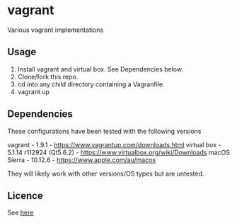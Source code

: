 # vagrant
Various vagrant implementations

## Usage
1. Install vagrant and virtual box.  See Dependencies below.
2. Clone/fork this repo.
3. cd into any child directory containing a Vagranfile.
4. vagrant up

## Dependencies
These configurations have been tested with the following versions

vagrant - 1.9.1 - https://www.vagrantup.com/downloads.html
virtual box - 5.1.14 r112924 (Qt5.6.2) -  https://www.virtualbox.org/wiki/Downloads
macOS Sierra - 10.12.6 - https://www.apple.com/au/macos

They will likely work with other versions/OS types but are untested.

## Licence
See [here](./LICENCE)
